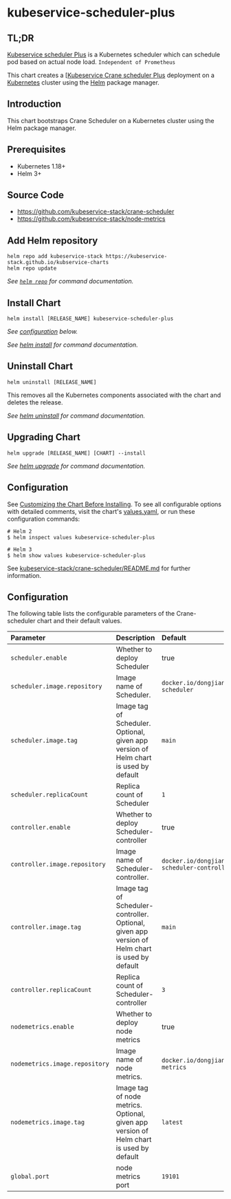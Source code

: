 # kubeservice-scheduler-plus
## TL;DR

[Kubeservice scheduler Plus](https://github.com/kubeservice-stack/crane-scheduler) is a Kubernetes scheduler which can schedule pod based on actual node load. `Independent of Prometheus`

This chart creates a [[Kubeservice Crane scheduler Plus](https://github.com/kubeservice-stack/crane-scheduler) deployment on a [Kubernetes](http://kubernetes.io) cluster using the [Helm](https://helm.sh) package manager.


## Introduction

This chart bootstraps Crane Scheduler on a Kubernetes cluster using the Helm package manager.

## Prerequisites

* Kubernetes 1.18+
* Helm 3+

## Source Code

* <https://github.com/kubeservice-stack/crane-scheduler>
* <https://github.com/kubeservice-stack/node-metrics>

## Add Helm repository

```console
helm repo add kubeservice-stack https://kubeservice-stack.github.io/kubservice-charts
helm repo update
```

_See [`helm repo`](https://helm.sh/docs/helm/helm_repo/) for command documentation._

## Install Chart

```console
helm install [RELEASE_NAME] kubeservice-scheduler-plus
```

_See [configuration](#configuration) below._

_See [helm install](https://helm.sh/docs/helm/helm_install/) for command documentation._

## Uninstall Chart

```console
helm uninstall [RELEASE_NAME]
```

This removes all the Kubernetes components associated with the chart and deletes the release.

_See [helm uninstall](https://helm.sh/docs/helm/helm_uninstall/) for command documentation._

## Upgrading Chart

```console
helm upgrade [RELEASE_NAME] [CHART] --install
```

_See [helm upgrade](https://helm.sh/docs/helm/helm_upgrade/) for command documentation._

## Configuration

See [Customizing the Chart Before Installing](https://helm.sh/docs/intro/using_helm/#customizing-the-chart-before-installing). To see all configurable options with detailed comments, visit the chart's [values.yaml](./values.yaml), or run these configuration commands:

```console
# Helm 2
$ helm inspect values kubeservice-scheduler-plus

# Helm 3
$ helm show values kubeservice-scheduler-plus
```

See [kubeservice-stack/crane-scheduler/README.md](https://github.com/kubeservice-stack/crane-scheduler) for further information.

## Configuration

The following table lists the configurable parameters of the Crane-scheduler chart and their default values.

| Parameter                                                  | Description                               | Default                                         |
|:-----------------------------------------------------------|:------------------------------------------|:------------------------------------------------|
| `scheduler.enable`                                         | Whether to deploy Scheduler               | true                |
| `scheduler.image.repository`                               | Image name of Scheduler.                  | `docker.io/dongjiang1989/crane-scheduler` |
| `scheduler.image.tag`                                      | Image tag of Scheduler. Optional, given app version of Helm chart is used by default | `main` |
| `scheduler.replicaCount`                                   | Replica count of Scheduler | `1` |
| `controller.enable`                                        | Whether to deploy Scheduler-controller                   | true                |
| `controller.image.repository`                              | Image name of Scheduler-controller.  | `docker.io/dongjiang1989/crane-scheduler-controller` |
| `controller.image.tag`                                     | Image tag of Scheduler-controller. Optional, given app version of Helm chart is used by default | `main` |
| `controller.replicaCount`                                  | Replica count of Scheduler-controller | `3` |
| `nodemetrics.enable`                                      | Whether to deploy node metrics                   | true                |
| `nodemetrics.image.repository`                            | Image name of node metrics.  | `docker.io/dongjiang1989/node-metrics` |
| `nodemetrics.image.tag`                                   | Image tag of node metrics. Optional, given app version of Helm chart is used by default | `latest` |
| `global.port`                                              | node metrics port | `19101` |
